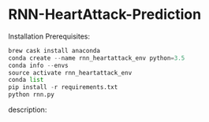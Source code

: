 # RNN-HeartAttack-Prediction

Installation Prerequisites:


```python
brew cask install anaconda
conda create --name rnn_heartattack_env python=3.5
conda info --envs
source activate rnn_heartattack_env
conda list
pip install -r requirements.txt
python rnn.py
```

description:
